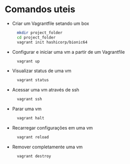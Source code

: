 
# Comandos uteis

* Criar um Vagrantfile setando um box

  ```bash
    mkdir project_folder
    cd project_folder
    vagrant init hashicorp/bionic64
  ```

* Configurar e iniciar uma vm a partir de um Vagrantfile

  ```bash
    vagrant up
  ```

* Visualizar status de uma vm

  ```bash
    vagrant status
  ```

* Acessar uma vm através de ssh

  ```bash
    vagrant ssh
  ```

* Parar uma vm

  ```bash
    vagrant halt
  ```

* Recarregar configurações em uma vm

  ```bash
    vagrant reload
  ```

* Remover completamente uma vm

  ```bash
    vagrant destroy
  ```
